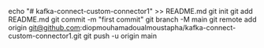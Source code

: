 
echo "# kafka-connect-custom-connector1" >> README.md
git init
git add README.md
git commit -m "first commit"
git branch -M main
git remote add origin git@github.com:diopmouhamadoualmoustapha/kafka-connect-custom-connector1.git
git push -u origin main
